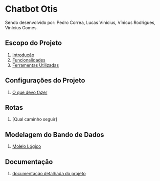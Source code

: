 # Chatbot Otis
Sendo desenvolvido por: Pedro Correa, Lucas Vinícius, Vínicus Rodrigues, Vinícius Gomes.
## Escopo do Projeto
1. [Introdução](https://github.com/Lvasp16rnd/python-HTML/blob/main/src/Introdu%C3%A7%C3%A3o.md)
2. [Funcionalidades](https://github.com/Lvasp16rnd/python-HTML/blob/main/src/funcionalidades.md)
3. [Ferramentas Utilizadas](https://github.com/Lvasp16rnd/python-HTML/blob/main/src/sobre.md)
## Configurações do Projeto
1. [O que devo fazer](https://github.com/Lvasp16rnd/python-HTML/blob/main/src/configuracoes.md)
## Rotas
1. [Qual caminho seguir]
## Modelagem do Bando de Dados
1. [Molelo Lógico](https://github.com/pedrocsampaio/sprint1/blob/main/src/4.Modelagem/modelológico.md)
## Documentação
1. [documentação detalhada do projeto](https://closed-watchmaker-f4d.notion.site/DOCUMENTA-O-ca17f0bbb1db4b3694dcf996265611b9)
